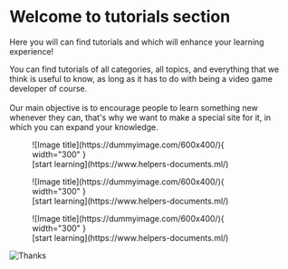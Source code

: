 # Welcome to tutorials section

Here you will can find tutorials and which will enhance your learning experience!

You can find tutorials of all categories, all topics, and everything that we think is useful to know, as long as it has to do with being a video game developer of course.<br><br>
Our main objective is to encourage people to learn something new whenever they can, that's why we want to make a special site for it, in which you can expand your knowledge.

<figure markdown>
  ![Image title](https://dummyimage.com/600x400/){ width="300" }
  <figcaption>[start learning](https://www.helpers-documents.ml/)</figcaption>
</figure>
<figure markdown>
  ![Image title](https://dummyimage.com/600x400/){ width="300" }
  <figcaption>[start learning](https://www.helpers-documents.ml/)</figcaption>
</figure>
<figure markdown>
  ![Image title](https://dummyimage.com/600x400/){ width="300" }
  <figcaption>[start learning](https://www.helpers-documents.ml/)</figcaption>
</figure>

![Thanks](https://github.com/Rodevs-Helpers/Helpers-Documents/blob/editing/images/thanks.jpg?raw=true)
